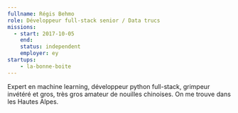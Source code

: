 ```yaml
---
fullname: Régis Behmo
role: Développeur full-stack senior / Data trucs
missions:
  - start: 2017-10-05
    end:
    status: independent
    employer: ey
startups:
    - la-bonne-boite
---
```


Expert en machine learning, développeur python full-stack, grimpeur invétéré et gros, très gros amateur de nouilles chinoises. On me trouve dans les Hautes Alpes.
